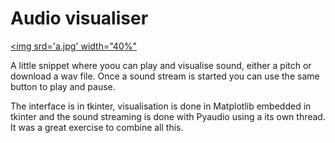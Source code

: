 # Audio visualiser

[<img srd='a.jpg' width="40%"](https://user-images.githubusercontent.com/25360487/119152865-c08d1e80-ba61-11eb-9ecc-419664b59b1c.mp4)

A little snippet where yoou can play and visualise sound, either a pitch or download a wav file. Once a sound stream is started you can use the same button to play and pause.

The interface is in tkinter, visualisation is done in Matplotlib embedded in tkinter and the sound streaming is done with Pyaudio using a its own thread. It was a great exercise to combine all this. 


